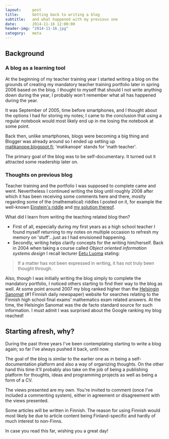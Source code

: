 ```yaml
---
layout:     post
title:      Getting back to writing a blog
subtitle:   and what happened with my previous one
date:       2014-11-16 12:00:00
header-img: "2014-11-16.jpg"
category:   meta
---
```


## Background

### A blog as a learning tool

At the beginning of my teacher training year I started writing a blog on the grounds of creating my mandatory teacher training portfolio later in spring 2006 based on the blog. I thought to myself that should I not write anything down during the year, I probably won't remember what all has happened during the year.

It was September of 2005, time before smartphones, and I thought about the options I had for storing my notes; I came to the conclusion that using a regular notebook would most likely end up in me losing the notebook at some point.

Back then, unlike smartphones, blogs were becoming a big thing and Blogger was already around so I ended up setting up [matikanope.blogspot.fi][matikanope]; 'matikanope' stands for 'math teacher'.

The primary goal of the blog was to be self-documentary. It turned out it attracted some readership later on.

### Thoughts on previous blog

Teacher training and the portfolio I was supposed to complete came and went. Nevertheless I continued writing the blog until roughly 2008 after which it has been receiving some comments here and there, mostly regarding some of the (mathematical) riddles I posted on it, for example the well-known [Einstein's riddle][einstein] and [my solution thereof][einstein_solution].

What did I learn from writing the teaching related blog then?

- First of all, especially during my first years as a high school teacher I found myself returning to my notes on multiple occasion to refresh my memory on 'stuff'...just as I had envisioned happening.
- Secondly, writing helps clarify concepts for the writing him/herself. Back in 2004 when taking a course called *Object oriented information systems design* I recall lecturer [Eetu Luoma][luoma] stating:

> If a matter has not been expressed in writing, it has not truly been thought through.

Also, though I was initially writing the blog simply to complete the mandatory portfolio, I noticed others starting to find their way to the blog as well. At some point around 2007 my blog ranked higher than the [Helsingin Sanomat][hs] (#1 Finnish daily newspaper) website for searches relating to the Finnish high school final exams' mathematics exam related answers. At the time, the Helsingin Sanomat was the de facto standard source for such information. I must admit I was surprised about the Google ranking my blog reached! 

## Starting afresh, why?

During the past three years I've been contemplating starting to write a blog again; so far I've always pushed it back, until now.

The goal of the blog is similar to the earlier one as in being a self-documentation platform and also a way of organizing thoughts. On the other hand this time it'll probably also take on the job of being a publishing platform for thoughts, ideas and programming projects as well as being a form of a CV.

The views presented are my own. You're invited to comment (once I've included a commenting system), either in agreement or disagreement with the views presented.

Some articles will be written in Finnish. The reason for using Finnish would most likely be due to article content being Finland-specific and hardly of much interest to non-Finns.

In case you read this far, wishing you a great day!


[matikanope]: http://matikanope.blogspot.com
[einstein]: http://matikanope.blogspot.fi/2006/03/einsteinin-arvoitus.html
[einstein_solution]: http://matikanope.blogspot.fi/2006/03/einsteinin-arvoituksen-ratkaisu.html
[hs]: http://www.hs.fi
[luoma]: https://www.jyu.fi/it/laitokset/cs/henkilokunta/kuvat/luoma.jpg/view